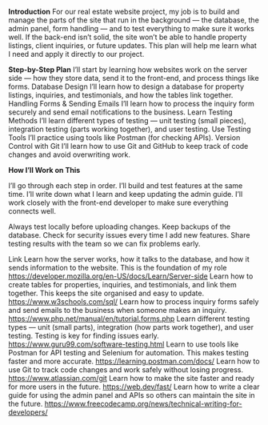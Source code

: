 **Introduction**
For our real estate website project, my job is to build and manage the parts of the site that run in the background — the database, the admin panel, form handling — and to test everything to make sure it works well. If the back-end isn’t solid, the site won’t be able to handle property listings, client inquiries, or future updates. This plan will help me learn what I need and apply it directly to our project.

**Step-by-Step Plan**
I’ll start by learning how websites work on the server side — how they store data, send it to the front-end, and process things like forms.
Database Design
I’ll learn how to design a database for property listings, inquiries, and testimonials, and how the tables link together.
Handling Forms & Sending Emails
I’ll learn how to process the inquiry form securely and send email notifications to the business.
Learn Testing Methods
I’ll learn different types of testing — unit testing (small pieces), integration testing (parts working together), and user testing.
Use Testing Tools
I’ll practice using tools like Postman (for checking APIs).
Version Control with Git
I’ll learn how to use Git and GitHub to keep track of code changes and avoid overwriting work.

**How I’ll Work on This**

I’ll go through each step in order.
I’ll build and test features at the same time.
I’ll write down what I learn and keep updating the admin guide.
I’ll work closely with the front-end developer to make sure everything connects well.

Always test locally before uploading changes.
Keep backups of the database.
Check for security issues every time I add new features.
Share testing results with the team so we can fix problems early.

Link
Learn how the server works, how it talks to the database, and how it sends information to the website. This is the foundation of my role
https://developer.mozilla.org/en-US/docs/Learn/Server-side
Learn how to create tables for properties, inquiries, and testimonials, and link them together. This keeps the site organised and easy to update.
https://www.w3schools.com/sql/
Learn how to process inquiry forms safely and send emails to the business when someone makes an inquiry.
https://www.php.net/manual/en/tutorial.forms.php
Learn different testing types — unit (small parts), integration (how parts work together), and user testing. Testing is key for finding issues early.
https://www.guru99.com/software-testing.html
Learn to use tools like Postman for API testing and Selenium for automation. This makes testing faster and more accurate.
https://learning.postman.com/docs/
Learn how to use Git to track code changes and work safely without losing progress.
https://www.atlassian.com/git
Learn how to make the site faster and ready for more users in the future.
https://web.dev/fast/
Learn how to write a clear guide for using the admin panel and APIs so others can maintain the site in the future.
https://www.freecodecamp.org/news/technical-writing-for-developers/
